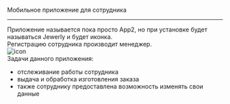 Мобильное приложение для сотрудника
___
Приложение называется пока просто App2, но при установке будет называться Jewerly и будет иконка.<br>
Регистрацию сотрудника производит менеджер.
<br>
![icon](https://user-images.githubusercontent.com/63611047/120078607-e1382280-c0b8-11eb-8e56-6fbb31d47fe8.png)
<br>
Задачи данного приложения:
- отслеживание работы сотрудника
- выдача и обработка изготовления заказа 
- также сотруднику предоставлена возможность изменять свои данные
